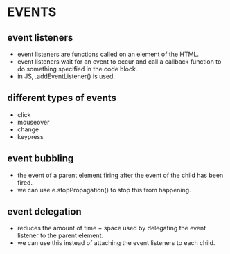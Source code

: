 # EVENTS

## event listeners

* event listeners are functions called on an element of the HTML.
* event listeners wait for an event to occur and call a callback function to do something specified in the code block.
* in JS, .addEventListener() is used.

## different types of events
* click
* mouseover
* change
* keypress

## event bubbling

* the event of a parent element firing after the event of the child has been fired.
* we can use e.stopPropagation() to stop this from happening. 

## event delegation

* reduces the amount of time + space used by delegating the event listener to the parent element.
* we can use this instead of attaching the event listeners to each child.

